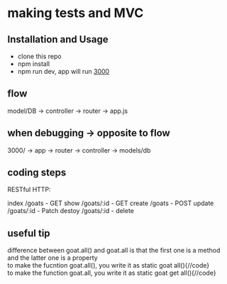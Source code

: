 # making tests and MVC

## Installation and Usage

- clone this repo
- npm install
- npm run dev, app will run [3000](http://localhost:3000/)

## flow

model/DB -> controller -> router -> app.js

## when debugging -> opposite to flow

3000/ -> app -> router -> controller -> models/db

## coding steps

RESTful HTTP:

index /goats - GET
show /goats/:id - GET
create /goats - POST
update /goats/:id - Patch
destoy /goats/:id - delete

## useful tip

difference between goat.all() and goat.all is that the first one is a method and the latter one is a property \
to make the fucntion goat.all(), you write it as static goat all(){//code}\
to make the function goat.all, you write it as static goat get all(){//code}
